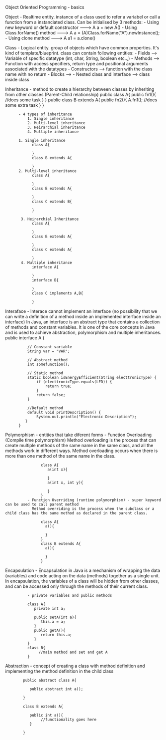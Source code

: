 Object Oriented Programming - basics

Object - Realtime entity. instance of a class used to refer a variabel or call a function from a instanciated class.
          Can be initialised by 3 methods:
          - Using new keyword or default constructor  --->             A a  = new A()
          - Using Class.forName() method              --->             A a  = (A)Class.forName("A").newInstance();
          - Using clone method                        --->             A a1 = a.clone()
          
Class - Logical entity. group of objects which have common properties. It's kind of template/blueprint.
        class can contain following entities:
          - Fields --> Variable of specific datatype (int, char, String, boolean etc..,)
          - Methods --> Function with access specifiers, return type and positional arguments associated with the datatypes
          - Constructors --> function with the class name with no return 
          - Blocks --> 
          - Nested class and interface --> class inside class
          
Inheritance - method to create a hierarchy between classes by inheriting from other classes (Parent-Child relationship)
            public class A{
              public fn1(){
                //does some task
              }
            }
            public class B extends A{
              public fn2(){
                A.fn1();
                //does some extra task
              }
            }

          - 4 types of inheritance 
              1. Single inheritance
              2. Multi-level inheritance
              3. Heirarchial inheritance
              4. Multiple inheritance
              
          1. Single inheritance
                class A{
                
                }
                class B extends A{
                
                }
          2. Multi-level inheritance
                class A{
                
                }
                class B extends A{
                
                }
                class C extends B{
                
                }
                
           3. Heirarchial Inheritance
                class A{
                
                }
                class B extends A{
                
                }
                class C extends A{
                
                }
           4. Multiple inheritance 
                interface A{
                
                }
                interface B{
                
                }
                class C implements A,B{
                
                }

Interaface - Interace cannot implement an interface (no possibility that we can write a definition of a method inside an implemented interface inside an interface)
             In Java, an interface is an abstract type that contains a collection of methods and constant variables. It is one of the core concepts in Java and is used to achieve abstraction, polymorphism and multiple inheritances.
           public interface A {

              // Constant variable
              String var = "VAR";

              // Abstract method
              int somefunction();

              // Static method
              static boolean isEnergyEfficient(String electtronicType) {
                  if (electtronicType.equals(LED)) {
                      return true;
                  }
                  return false;
              }

              //Default method
              default void printDescription() {
                  System.out.println("Electronic Description");
             }
          }
          
 Polymorphism - entities that take diferent forms
              - Function Overloading (Compile time polymorphism)
                Method overloading is the process that can create multiple methods of the same name in the same class, and all the methods work in different ways. Method overloading occurs when there is more than one method of the same name in the class.

                    class A{
                       a(int x){
                       
                       }
                       a(int x, int y){
                       
                       }
                    }
              - Function Overriding (runtime polymorphism) - super keyword can be used to call parent method
                Method overriding is the process when the subclass or a child class has the same method as declared in the parent class.
                    
                    class A{
                      a(){
                      
                      }
                    }
                    class B extends A{
                      a(){
                      
                      }
                    }

Encapsulation - Encapsulation in Java is a mechanism of wrapping the data (variables) and code acting on the data (methods) together as a single unit. In encapsulation, the variables of a class will be hidden from other classes, and can be accessed only through the methods of their current class.

              - private variables and public methods
              
              class A{
                 private int a;
                 
                 public setA(int a){
                    this.a = a;
                 }
                 public getA(){
                    return this.a;
                 }
              }
              class B{
                   //main method and set and get A
              }
              
              
Abstraction - concept of creating a class with method definition and implementing the method definition in the child class

            public abstract class A{
               
               public abstract int a();
            
            }
            
            class B extends A{
               
               public int a(){
                    //functionality goes here
               }
            
            }
